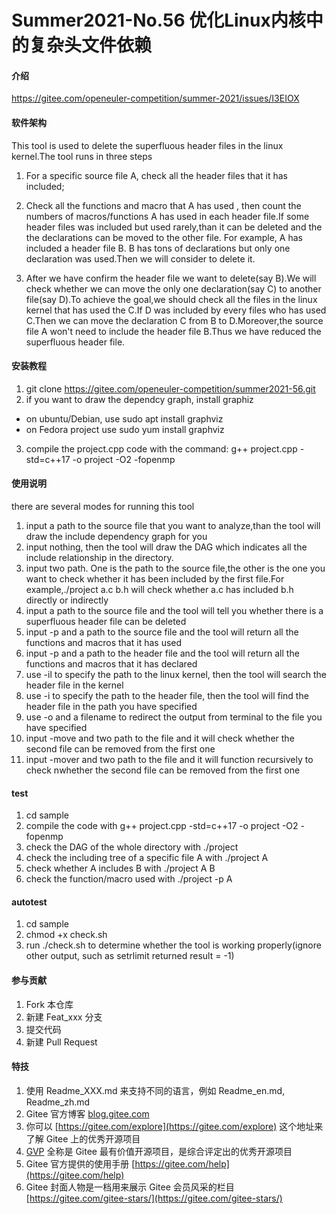 # Summer2021-No.56 优化Linux内核中的复杂头文件依赖

#### 介绍
https://gitee.com/openeuler-competition/summer-2021/issues/I3EIOX

#### 软件架构

This tool is used to delete the superfluous header files in the linux kernel.The tool runs in three steps

1. For a specific source file A, check all the header files that it has included;
2. Check all the functions and macro that A has used , then count the numbers of macros/functions A has used in each header file.If some header files was included but used rarely,than it can be deleted and the the declarations can be moved to the other file. For example, A has included a header file B. B has tons of declarations but only one declaration was used.Then we will consider to delete it.

3. After we have confirm the header file we want to delete(say B).We will check whether we can move the only one declaration(say C) to another file(say D).To achieve the goal,we should check all the files in the linux kernel that has used the C.If D was included by every files who has used C.Then we can move the declaration C from B to D.Moreover,the source file A won't need to include the header file B.Thus we have reduced the superfluous header file.


#### 安装教程

1.  git clone https://gitee.com/openeuler-competition/summer2021-56.git
2.  if you want to draw the dependcy graph, install graphiz
- on ubuntu/Debian, use sudo apt install graphviz
- on Fedora project use sudo yum install graphviz
3.  compile the project.cpp code with the command: g++ project.cpp -std=c++17 -o project -O2 -fopenmp

#### 使用说明

there are several modes for running this tool
1.  input a path to the source file that you want to analyze,than the tool will draw the include dependency graph for you
2.  input nothing, then the tool will draw the DAG which indicates all the include relationship in the directory.
3.  input two path. One is the path to the source file,the other is the one you want to check whether it has been included by the first file.For example,./project a.c b.h will check whether a.c has included b.h directly or indirectly
4.  input a path to the source file and the tool will tell you whether there is a superfluous header file can be deleted
5.  input -p and a path to the source file and the tool will return all the functions and macros that it has used
6.  input -p and a path to the header file and the tool will return all the functions and macros that it has declared
7.  use -il to specify the path to the linux kernel, then the tool will search the header file in the kernel
8.  use -i to specify the path to the header file, then the tool will find the header file in the path you have specified
9.  use -o and a filename to redirect the output from terminal to the file you have specified
10. input -move and two path to the file and it will check whether the second file can be removed from the first one
11. input -mover and two path to the file and it will function recursively to check nwhether the second file can be removed from the first one

#### test

1. cd sample
2. compile the code with g++ project.cpp -std=c++17 -o project -O2 -fopenmp
3. check the DAG of the whole directory with ./project
4. check the including tree of a specific file A with ./project A
5. check whether A includes B with ./project A B
6. check the function/macro used with ./project -p A

#### autotest

1. cd sample
2. chmod +x check.sh
3. run ./check.sh to determine whether the tool is working properly(ignore other output, such as setrlimit returned result = -1)

#### 参与贡献

1.  Fork 本仓库
2.  新建 Feat_xxx 分支
3.  提交代码
4.  新建 Pull Request


#### 特技

1.  使用 Readme\_XXX.md 来支持不同的语言，例如 Readme\_en.md, Readme\_zh.md
2.  Gitee 官方博客 [blog.gitee.com](https://blog.gitee.com)
3.  你可以 [https://gitee.com/explore](https://gitee.com/explore) 这个地址来了解 Gitee 上的优秀开源项目
4.  [GVP](https://gitee.com/gvp) 全称是 Gitee 最有价值开源项目，是综合评定出的优秀开源项目
5.  Gitee 官方提供的使用手册 [https://gitee.com/help](https://gitee.com/help)
6.  Gitee 封面人物是一档用来展示 Gitee 会员风采的栏目 [https://gitee.com/gitee-stars/](https://gitee.com/gitee-stars/)
